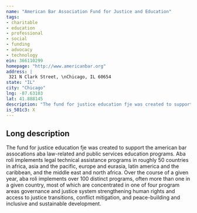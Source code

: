 ```yaml
---
name: "American Bar Association Fund for Justice and Education"
tags:
- charitable
- education
- professional
- social
- funding
- advocacy
- technology
ein: 366110299
homepage: "http://www.americanbar.org"
address: |
 321 N Clark Street, \nChicago, IL 60654
state: "IL"
city: "Chicago"
lng: -87.63103
lat: 41.888145
description: "The fund for justice education fje was created to support the american bar assocations aba law-related and public services education programs. "
is_501c3: X
---
```


## Long description

The fund for justice education fje was created to support the american bar assocations aba law-related and public services education programs. Aba roli implements legal technical assistance programs in roughly 50 countries in africa, asia and the pacific, europe and eurasia, latin america and the caribbean, and the middle east and north africa. Over the course of a given year, aba roli implements over 100 distinct programs, often more than one in a given country, most of which are concentrated in one of four program areas governance and justice system strengthening human rights and access to justice transitions, conflict mitigation, and peace-building and inclusive and sustainable development. 
